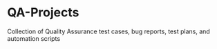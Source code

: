 # QA-Projects
Collection of Quality Assurance test cases, bug reports, test plans, and automation scripts
